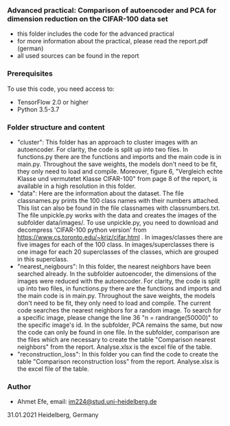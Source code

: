 ### Advanced practical: Comparison of autoencoder and PCA for dimension reduction on the CIFAR-100 data set ###

+ this folder includes the code for the advanced practical 
+ for more information about the practical, please read the report.pdf (german)
+ all used sources can be found in the report

### Prerequisites ###

To use this code, you need access to:

+ TensorFlow 2.0 or higher
+ Python 3.5-3.7

### Folder structure and content  ###

+ "cluster": This folder has an approach to cluster images with an autoencoder. For clarity, the code is split up into two files. In functions.py there are the functions and imports and the main code is in main.py. Throughout the save weights, the models don't need to be fit, they only need to load and compile. Moreover, figure 6, "Vergleich echte Klasse und vermutetet Klasse CIFAR-100" from page 8 of the report, is available in a high resolution in this folder. 
+ "data": Here are the information about the dataset. The file classnames.py prints the 100 class names with their numbers attached. This list can also be found in the file classnames with classnumbers.txt. The file unpickle.py works with the data and creates the images of the subfolder data/images/. To use unpickle.py, you need to download and decompress 'CIFAR-100 python version' from https://www.cs.toronto.edu/~kriz/cifar.html . In images/classes there are five images for each of the 100 class. In images/superclasses there is one image for each 20 superclasses of the classes, which are grouped in this superclass.
+ "nearest_neigbours": In this folder, the nearest neighbors have been searched already. In the subfolder autoencoder, the dimensions of the images were reduced with the autoencoder. For clarity, the code is split up into two files, in functions.py there are the functions and imports and the main code is in main.py. Throughout the save weights, the models don't need to be fit, they only need to load and compile. The current code searches the nearest neighbors for a random image. To search for a specific image, please change the line 36 "n = randrange(50000)" to the specific image's id. In the subfolder, PCA remains the same, but now the code can only be found in one file. In the subfolder, comparison are the files which are necessary to create the table "Comparison nearest neighbors" from the report. Analyse.xlsx is the excel file of the table.
+ "reconstruction_loss": In this folder you can find the code to create the table "Comparison reconstruction loss" from the report. Analyse.xlsx is the excel file of the table.


### Author ###

+ Ahmet Efe, email: im224@stud.uni-heidelberg.de

31.01.2021 Heidelberg, Germany
